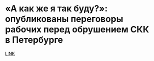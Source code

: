 # «А как же я так буду?»: опубликованы переговоры рабочих перед обрушением СКК в Петербурге



[LINK](https://varlamov.ru/3773832.html)